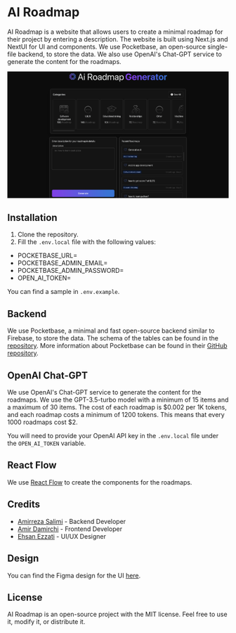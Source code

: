 # AI Roadmap

AI Roadmap is a website that allows users to create a minimal roadmap for their project by entering a description. The website is built using Next.js and NextUI for UI and components. We use Pocketbase, an open-source single-file backend, to store the data. We also use OpenAI's Chat-GPT service to generate the content for the roadmaps.

![Screenshot](screenshot.png)

## Installation

1. Clone the repository.
2. Fill the `.env.local` file with the following values:

- POCKETBASE_URL=
- POCKETBASE_ADMIN_EMAIL=
- POCKETBASE_ADMIN_PASSWORD=
- OPEN_AI_TOKEN=

You can find a sample in `.env.example`.

## Backend

We use Pocketbase, a minimal and fast open-source backend similar to Firebase, to store the data. The schema of the tables can be found in the [repository](https://github.com/amirrezasalimi/ai-roadmap-backend). More information about Pocketbase can be found in their [GitHub repository](https://github.com/pocketbase/pocketbase).

## OpenAI Chat-GPT

We use OpenAI's Chat-GPT service to generate the content for the roadmaps. We use the GPT-3.5-turbo model with a minimum of 15 items and a maximum of 30 items. The cost of each roadmap is $0.002 per 1K tokens, and each roadmap costs a minimum of 1200 tokens. This means that every 1000 roadmaps cost $2.

You will need to provide your OpenAI API key in the `.env.local` file under the `OPEN_AI_TOKEN` variable.


## React Flow

We use [React Flow](https://reactflow.dev/) to create the components for the roadmaps.


## Credits

* [Amirreza Salimi](https://github.com/amirrezasalimi) - Backend Developer
* [Amir Damirchi](https://github.com/amird308) - Frontend Developer
* [Ehsan Ezzati](https://dribbble.com/theehsanez) - UI/UX Designer 

## Design

You can find the Figma design for the UI [here](https://www.figma.com/file/iBSVcVXVZeLq4Anpwj5J9u/AI?node-id=0%3A1&t=Fh9De29ElXU4u51G-1).

## License

AI Roadmap is an open-source project with the MIT license. Feel free to use it, modify it, or distribute it.

